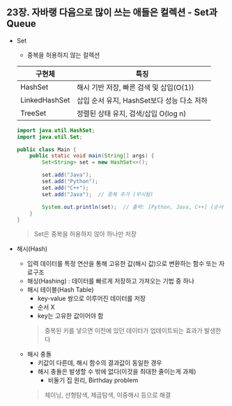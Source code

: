 ## 23장. 자바랭 다음으로 많이 쓰는 애들은 컬렉션 - Set과 Queue

* Set
    - 중복을 허용하지 않는 컬렉션

    |구현체|특징|
    |---|---|
    |HashSet|해시 기반 저장, 빠른 검색 및 삽입(O(1))|
    |LinkedHashSet|삽입 순서 유지, HashSet보다 성능 다소 저하|
    |TreeSet|정렬된 상태 유지, 검색/삽입 O(log n)|
    ```java
    import java.util.HashSet;
    import java.util.Set;

    public class Main {
        public static void main(String[] args) {
            Set<String> set = new HashSet<>();

            set.add("Java");
            set.add("Python");
            set.add("C++");
            set.add("Java");  // 중복 추가 (무시됨)

            System.out.println(set);  // 출력: [Python, Java, C++] (순서 없음)
        }
    }
    ```
    > Set은 중복을 허용하지 않아 하나만 저장

* 해시(Hash)
    - 입력 데이터를 특정 연산을 통해 고유한 값(해시 값)으로 변환하는 함수 또는 자료구조
    - 해싱(Hashing) : 데이터를 빠르게 저장하고 가져오는 기법 중 하나
    - 해시 테이블(Hash Table)
        + key-value 쌍으로 이루어진 데이터를 저장
        + 순서 X
        + key는 고유한 값이어야 함
        > 중복된 키를 넣으면 이전에 있던 데이터가 업데이트되는 효과가 발생한다
    - 해시 충돌
        + 키값이 다른데, 해시 함수의 결과값이 동일한 경우
        + 해시 충돌은 발생할 수 밖에 없다(이것을 최대한 줄이는게 과제)
            + 비둘기 집 원리, Birthday problem
        > 체이닝, 선형탐색, 제곱탐색, 이중해시 등으로 해결
